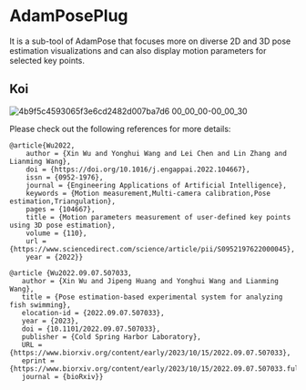 # AdamPosePlug
 
It is a sub-tool of AdamPose that focuses more on diverse 2D and 3D pose estimation visualizations and can also display motion parameters for selected key points.

## Koi
![4b9f5c4593065f3e6cd2482d007ba7d6 00_00_00-00_00_30](https://user-images.githubusercontent.com/54109895/188402229-74be0b3a-dd58-416f-8310-2f34e74c13e7.gif)

Please check out the following references for more details:

    @article{Wu2022,
        author = {Xin Wu and Yonghui Wang and Lei Chen and Lin Zhang and Lianming Wang},
        doi = {https://doi.org/10.1016/j.engappai.2022.104667},
        issn = {0952-1976},
        journal = {Engineering Applications of Artificial Intelligence},
        keywords = {Motion measurement,Multi-camera calibration,Pose estimation,Triangulation},
        pages = {104667},
        title = {Motion parameters measurement of user-defined key points using 3D pose estimation},
        volume = {110},
        url = {https://www.sciencedirect.com/science/article/pii/S0952197622000045},
        year = {2022}}
```
@article {Wu2022.09.07.507033,
   author = {Xin Wu and Jipeng Huang and Yonghui Wang and Lianming Wang},
   title = {Pose estimation-based experimental system for analyzing fish swimming},
   elocation-id = {2022.09.07.507033},
   year = {2023},
   doi = {10.1101/2022.09.07.507033},
   publisher = {Cold Spring Harbor Laboratory},
   URL = {https://www.biorxiv.org/content/early/2023/10/15/2022.09.07.507033},
   eprint = {https://www.biorxiv.org/content/early/2023/10/15/2022.09.07.507033.full.pdf},
   journal = {bioRxiv}}
```

